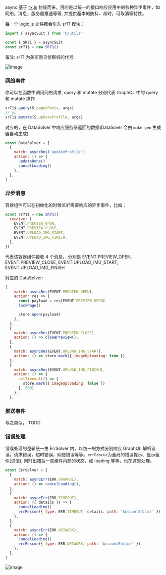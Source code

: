 async 基于 [rx.js](https://github.com/reactivex/rxjs) 封装而来，目的是以统一的接口响应应用中的各种异步事件，如网络，消息，服务器推送等等, 并提供基本的防抖、超时，可取消等特性。

每一个 logic.js 文件都会引入 sr71 模块：

```js
import { asyncSuit } from '@/utils'

const { SR71 } = asyncSuit
const sr71$ = new SR71()
```

备注: sr71 为美军黑鸟侦察机的代号:

![image](https://user-images.githubusercontent.com/6184465/51725044-34d67380-209b-11e9-87a4-9edeec396958.png)

### 网络事件

你可以在函数中调用网络请求, query 和 mutate 分别代表 GraphQL 中的 query 和 mutate 操作

```js
sr71$.query(S.pagedPosts, args)
// or
sr71$.mutate(S.updateProfile, args)
```

对应的，在 DataSolver 中响应服务器返回的数据(DataSover 会由 `make gen` 生成器自动生成):

```js
const DataSolver = [
  {
    match: asyncRes('updateProfile'),
    action: () => {
      updateDone()
      cancelLoading()
    },
  },
]
```

### 异步消息

容器组件可以在初始化的时候监听需要响应的异步事件，比如：

```js
const sr71$ = new SR71({
  receive: [
    EVENT.PREVIEW_OPEN,
    EVENT.PREVIEW_CLOSE,
    EVENT.UPLOAD_IMG_START,
    EVENT.UPLOAD_IMG_FINISH,
  ],
})
```

代表该容器组件接收 4 个消息， 分别是 EVENT.PREVIEW_OPEN, EVENT.PREVIEW_CLOSE, EVENT.UPLOAD_IMG_START, EVENT.UPLOAD_IMG_FINISH

对应的 DataSolver:

```js
{
    match: asyncRes(EVENT.PREVIEW_OPEN),
    action: res => {
      const payload = res[EVENT.PREVIEW_OPEN]
      lockPage()

      store.open(payload)
    },
  },
  {
    match: asyncRes(EVENT.PREVIEW_CLOSE),
    action: () => closePreview(),
  },
  {
    match: asyncRes(EVENT.UPLOAD_IMG_START),
    action: () => store.mark({ imageUploading: true }),
  },
  {
    match: asyncRes(EVENT.UPLOAD_IMG_FINISH),
    action: () => {
      setTimeout(() => {
        store.mark({ imageUploading: false })
      }, 500)
    },
  },
```

### 推送事件

与之类似， TODO

### 错误处理

错误处理的逻辑统一由 ErrSolver 内，以统一的方式分别响应 GraphQL 解析错误，请求错误，超时错误，网络错误等等。`errRescue`为全局的错误提示、显示组件([详情](https://github.com/coderplanets/coderplanets_web/issues/340)), 同时出错后一些组件内部的状态，如 loading 等等，也在这里处理。

```js
const ErrSolver = [
  {
    match: asyncErr(ERR.GRAPHQL),
    action: () => cancelLoading(),
  },
  {
    match: asyncErr(ERR.TIMEOUT),
    action: ({ details }) => {
      cancelLoading()
      errRescue({ type: ERR.TIMEOUT, details, path: 'AccountEditor' })
    },
  },
  {
    match: asyncErr(ERR.NETWORK),
    action: () => {
      cancelLoading()
      errRescue({ type: ERR.NETWORK, path: 'AccountEditor' })
    },
  },
]
```

![image](https://user-images.githubusercontent.com/6184465/51435747-e5b6ca00-1cb9-11e9-8da7-19e027675dd5.png)
